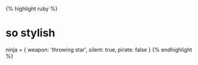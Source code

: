 {% highlight ruby %}
# so stylish
ninja = { weapon: 'throwing star', silent: true, pirate: false }
{% endhighlight %}
